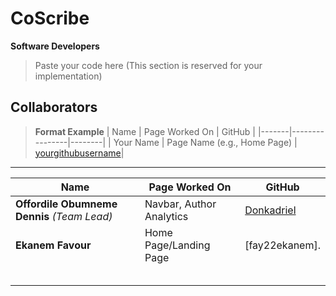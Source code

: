 # CoScribe
**Software Developers**

> Paste your code here (This section is reserved for your implementation)

## Collaborators

> **Format Example**
> | Name  | Page Worked On | GitHub |
> |-------|----------------|--------|
> | Your Name | Page Name (e.g., Home Page) | [yourgithubusername](https://github.com/yourgithubusername)|

---

| Name  | Page Worked On | GitHub |
|-------|----------------|--------|
| **Offordile Obumneme Dennis** *(Team Lead)* | Navbar, Author Analytics | [Donkadriel](https://github.com/Donkadriel)|
| **Ekanem Favour**|Home Page/Landing Page  | [fay22ekanem]. |
| | | |
| | | |
| | | |
| | | |
| | | |
